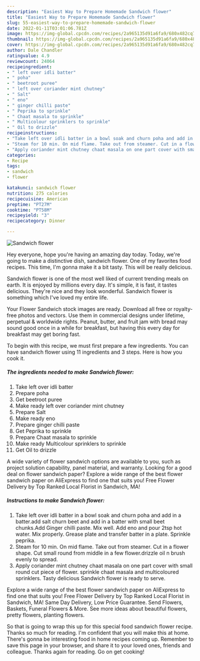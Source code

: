 ```yaml
---
description: "Easiest Way to Prepare Homemade Sandwich flower"
title: "Easiest Way to Prepare Homemade Sandwich flower"
slug: 55-easiest-way-to-prepare-homemade-sandwich-flower
date: 2022-01-11T03:01:06.781Z
image: https://img-global.cpcdn.com/recipes/2a965135d91a6fa9/680x482cq70/sandwich-flower-recipe-main-photo.jpg
thumbnail: https://img-global.cpcdn.com/recipes/2a965135d91a6fa9/680x482cq70/sandwich-flower-recipe-main-photo.jpg
cover: https://img-global.cpcdn.com/recipes/2a965135d91a6fa9/680x482cq70/sandwich-flower-recipe-main-photo.jpg
author: Dale Chandler
ratingvalue: 4.9
reviewcount: 24064
recipeingredient:
- " left over idli batter"
- " poha"
- " beetroot puree"
- " left over coriander mint chutney"
- " Salt"
- " eno"
- " ginger chilli paste"
- " Peprika to sprinkle"
- " Chaat masala to sprinkle"
- " Multicolour sprinklers to sprinkle"
- " Oil to drizzle"
recipeinstructions:
- "Take left over idli batter in a bowl soak and churn poha and add in a batter.add salt churn beet and add in a batter with small beet chunks.Add Ginger chilli paste. Mix well. Add eno and pour 2tsp hot water. Mix properly. Grease plate and transfer batter in a plate. Sprinkle peprika."
- "Steam for 10 min. On mid flame. Take out from steamer. Cut in a flower shape. Cut small round from middle in a few flower.drizzle oil n brush evenly to spread."
- "Apply coriander mint chutney chaat masala on one part cover with small round cut piece of flower. sprinkle chaat masala and multicoloured sprinklers. Tasty delicious Sandwich flower is ready to serve."
categories:
- Recipe
tags:
- sandwich
- flower

katakunci: sandwich flower 
nutrition: 275 calories
recipecuisine: American
preptime: "PT27M"
cooktime: "PT58M"
recipeyield: "3"
recipecategory: Dinner

---
```



![Sandwich flower](https://img-global.cpcdn.com/recipes/2a965135d91a6fa9/680x482cq70/sandwich-flower-recipe-main-photo.jpg)

Hey everyone, hope you're having an amazing day today. Today, we're going to make a distinctive dish, sandwich flower. One of my favorites food recipes. This time, I'm gonna make it a bit tasty. This will be really delicious.

Sandwich flower is one of the most well liked of current trending meals on earth. It is enjoyed by millions every day. It's simple, it is fast, it tastes delicious. They're nice and they look wonderful. Sandwich flower is something which I've loved my entire life.

Your Flower Sandwich stock images are ready. Download all free or royalty-free photos and vectors. Use them in commercial designs under lifetime, perpetual &amp; worldwide rights. Peanut, butter, and fruit jam with bread may sound good once in a while for breakfast, but having this every day for breakfast may get boring fast.


To begin with this recipe, we must first prepare a few ingredients. You can have sandwich flower using 11 ingredients and 3 steps. Here is how you cook it.

<!--inarticleads1-->

##### The ingredients needed to make Sandwich flower:

1. Take  left over idli batter
1. Prepare  poha
1. Get  beetroot puree
1. Make ready  left over coriander mint chutney
1. Prepare  Salt
1. Make ready  eno
1. Prepare  ginger chilli paste
1. Get  Peprika to sprinkle
1. Prepare  Chaat masala to sprinkle
1. Make ready  Multicolour sprinklers to sprinkle
1. Get  Oil to drizzle


A wide variety of flower sandwich options are available to you, such as project solution capability, panel material, and warranty. Looking for a good deal on flower sandwich paper? Explore a wide range of the best flower sandwich paper on AliExpress to find one that suits you! Free Flower Delivery by Top Ranked Local Florist in Sandwich, MA! 

<!--inarticleads2-->

##### Instructions to make Sandwich flower:

1. Take left over idli batter in a bowl soak and churn poha and add in a batter.add salt churn beet and add in a batter with small beet chunks.Add Ginger chilli paste. Mix well. Add eno and pour 2tsp hot water. Mix properly. Grease plate and transfer batter in a plate. Sprinkle peprika.
1. Steam for 10 min. On mid flame. Take out from steamer. Cut in a flower shape. Cut small round from middle in a few flower.drizzle oil n brush evenly to spread.
1. Apply coriander mint chutney chaat masala on one part cover with small round cut piece of flower. sprinkle chaat masala and multicoloured sprinklers. Tasty delicious Sandwich flower is ready to serve.


Explore a wide range of the best flower sandwich paper on AliExpress to find one that suits you! Free Flower Delivery by Top Ranked Local Florist in Sandwich, MA! Same Day Delivery, Low Price Guarantee. Send Flowers, Baskets, Funeral Flowers &amp; More. See more ideas about beautiful flowers, pretty flowers, planting flowers. 

So that is going to wrap this up for this special food sandwich flower recipe. Thanks so much for reading. I'm confident that you will make this at home. There's gonna be interesting food in home recipes coming up. Remember to save this page in your browser, and share it to your loved ones, friends and colleague. Thanks again for reading. Go on get cooking!
